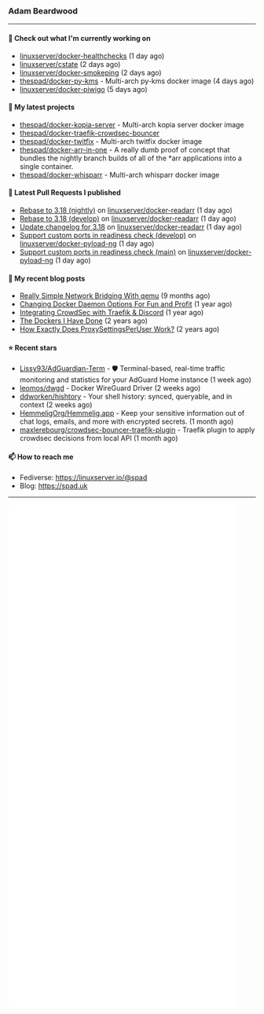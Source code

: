 ### Adam Beardwood
---
#### 👷 Check out what I'm currently working on

- [linuxserver/docker-healthchecks](https://github.com/linuxserver/docker-healthchecks) (1 day ago)
- [linuxserver/cstate](https://github.com/linuxserver/cstate) (2 days ago)
- [linuxserver/docker-smokeping](https://github.com/linuxserver/docker-smokeping) (2 days ago)
- [thespad/docker-py-kms](https://github.com/thespad/docker-py-kms) - Multi-arch py-kms docker image (4 days ago)
- [linuxserver/docker-piwigo](https://github.com/linuxserver/docker-piwigo) (5 days ago)

#### 🌱 My latest projects

- [thespad/docker-kopia-server](https://github.com/thespad/docker-kopia-server) - Multi-arch kopia server docker image 
- [thespad/docker-traefik-crowdsec-bouncer](https://github.com/thespad/docker-traefik-crowdsec-bouncer)
- [thespad/docker-twitfix](https://github.com/thespad/docker-twitfix) - Multi-arch twitfix docker image
- [thespad/docker-arr-in-one](https://github.com/thespad/docker-arr-in-one) - A really dumb proof of concept that bundles the nightly branch builds of all of the *arr applications into a single container.
- [thespad/docker-whisparr](https://github.com/thespad/docker-whisparr) - Multi-arch whisparr docker image

#### 🔨 Latest Pull Requests I published

- [Rebase to 3.18 (nightly)](https://github.com/linuxserver/docker-readarr/pull/30) on [linuxserver/docker-readarr](https://github.com/linuxserver/docker-readarr) (1 day ago)
- [Rebase to 3.18 (develop)](https://github.com/linuxserver/docker-readarr/pull/29) on [linuxserver/docker-readarr](https://github.com/linuxserver/docker-readarr) (1 day ago)
- [Update changelog for 3.18](https://github.com/linuxserver/docker-readarr/pull/28) on [linuxserver/docker-readarr](https://github.com/linuxserver/docker-readarr) (1 day ago)
- [Support custom ports in readiness check (develop)](https://github.com/linuxserver/docker-pyload-ng/pull/36) on [linuxserver/docker-pyload-ng](https://github.com/linuxserver/docker-pyload-ng) (1 day ago)
- [Support custom ports in readiness check (main)](https://github.com/linuxserver/docker-pyload-ng/pull/35) on [linuxserver/docker-pyload-ng](https://github.com/linuxserver/docker-pyload-ng) (1 day ago)

#### 📜 My recent blog posts

- [Really Simple Network Bridging With qemu](https://spad.uk/really-simple-network-bridging-with-qemu/) (9 months ago)
- [Changing Docker Daemon Options For Fun and Profit](https://spad.uk/changing-docker-daemon-options-for-fun-and-profit/) (1 year ago)
- [Integrating CrowdSec with Traefik &amp; Discord](https://spad.uk/integrating-crowdsec-with-traefik-discord/) (1 year ago)
- [The Dockers I Have Done](https://spad.uk/the-dockers-ive-done/) (2 years ago)
- [How Exactly Does ProxySettingsPerUser Work?](https://spad.uk/how-does-proxysettingsperuser-work/) (2 years ago)

#### ⭐ Recent stars

- [Lissy93/AdGuardian-Term](https://github.com/Lissy93/AdGuardian-Term) - 🛡️ Terminal-based, real-time traffic monitoring and statistics for your AdGuard Home instance (1 week ago)
- [leomos/dwgd](https://github.com/leomos/dwgd) - Docker WireGuard Driver (2 weeks ago)
- [ddworken/hishtory](https://github.com/ddworken/hishtory) - Your shell history: synced, queryable, and in context (2 weeks ago)
- [HemmeligOrg/Hemmelig.app](https://github.com/HemmeligOrg/Hemmelig.app) - Keep your sensitive information out of chat logs, emails, and more with encrypted secrets. (1 month ago)
- [maxlerebourg/crowdsec-bouncer-traefik-plugin](https://github.com/maxlerebourg/crowdsec-bouncer-traefik-plugin) - Traefik plugin to apply crowdsec decisions from local API (1 month ago)

#### 📫 How to reach me
- Fediverse: https://linuxserver.io/@spad
- Blog: https://spad.uk
---
<img src="https://raw.githubusercontent.com/thespad/thespad/main/github-metrics.svg">
